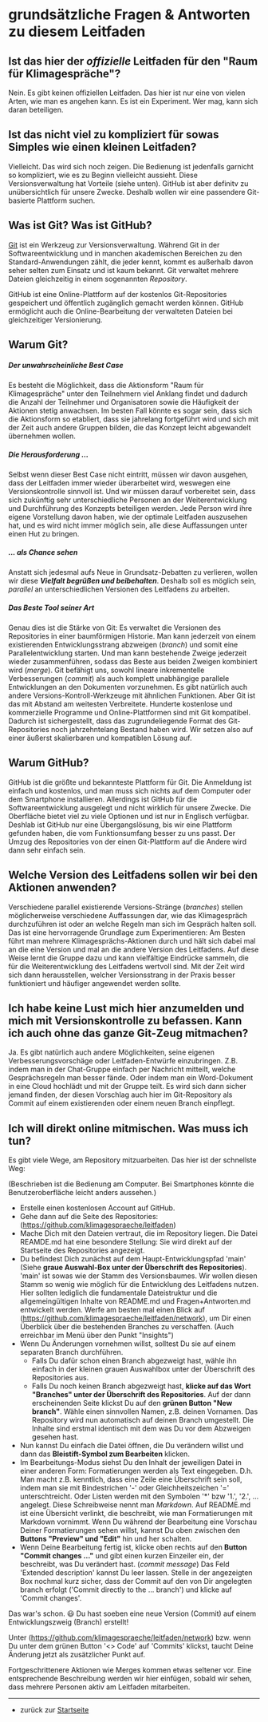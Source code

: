grundsätzliche Fragen & Antworten zu diesem Leitfaden
=====================================================

## Ist das hier der _offizielle_ Leitfaden für den "Raum für Klimagespräche"?

Nein. Es gibt keinen offiziellen Leitfaden. Das hier ist nur eine von vielen Arten, wie man es angehen kann. Es ist ein Experiment. Wer mag, kann sich daran beteiligen.

## Ist das nicht viel zu kompliziert für sowas Simples wie einen kleinen Leitfaden?

Vielleicht. Das wird sich noch zeigen. Die Bedienung ist jedenfalls garnicht so kompliziert, wie es zu Beginn vielleicht aussieht. Diese Versionsverwaltung hat Vorteile (siehe unten). GitHub ist aber definitv zu unübersichtlich für unsere Zwecke. Deshalb wollen wir eine passendere Git-basierte Plattform suchen.

## Was ist Git? Was ist GitHub?

[Git](https://git-scm.com) ist ein Werkzeug zur Versionsverwaltung. Während Git in der Softwareentwicklung und in manchen akademischen Bereichen zu den Standard-Anwendungen zählt, die jeder kennt, kommt es außerhalb davon seher selten zum Einsatz und ist kaum bekannt.
Git verwaltet mehrere Dateien gleichzeitig in einem sogenannten _Repository_.

GitHub ist eine Online-Plattform auf der kostenlos Git-Repositories gespeichert und öffentlich zugänglich gemacht werden können. GitHub ermöglicht auch die Online-Bearbeitung der verwalteten Dateien bei gleichzeitiger Versionierung.

## Warum Git?

##### Der unwahrscheinliche Best Case
Es besteht die Möglichkeit, dass die Aktionsform "Raum für Klimagespräche" unter den Teilnehmern viel Anklang findet und dadurch die Anzahl der Teilnehmer und Organisatoren sowie die Häufigkeit der Aktionen stetig anwachsen. Im besten Fall könnte es sogar sein, dass sich die Aktionsform so etabliert, dass sie jahrelang fortgeführt wird und sich mit der Zeit auch andere Gruppen bilden, die das Konzept leicht abgewandelt übernehmen wollen.

##### Die Herausforderung ...
Selbst wenn dieser Best Case nicht eintritt, müssen wir davon ausgehen, dass der Leitfaden immer wieder überarbeitet wird, weswegen eine Versionskontrolle sinnvoll ist. Und wir müssen darauf vorbereitet sein, dass sich zukünftig sehr unterschiedliche Personen an der Weiterentwicklung und Durchführung des Konzepts beteiligen werden. Jede Person wird ihre eigene Vorstellung davon haben, wie der optimale Leitfaden auszusehen hat, und es wird nicht immer möglich sein, alle diese Auffassungen unter einen Hut zu bringen.

##### ... als Chance sehen
Anstatt sich jedesmal aufs Neue in Grundsatz-Debatten zu verlieren, wollen wir diese ***Vielfalt begrüßen und beibehalten***. Deshalb soll es möglich sein, _parallel_ an unterschiedlichen Versionen des Leitfadens zu arbeiten. 

##### Das Beste Tool seiner Art
Genau dies ist die Stärke von Git: Es verwaltet die Versionen des Repositories in einer baumförmigen Historie. Man kann jederzeit von einem existierenden Entwicklungsstrang abzweigen (_branch_) und somit eine Parallelentwicklung starten. Und man kann bestehende Zweige jederzeit wieder zusammenführen, sodass das Beste aus beiden Zweigen kombiniert wird (_merge_).
Git befähigt uns, sowohl lineare inkrementelle Verbesserungen (_commit_) als auch komplett unabhängige parallele Entwicklungen an den Dokumenten vorzunehmen. Es gibt natürlich auch andere Versions-Kontroll-Werkzeuge mit ähnlichen Funktionen. Aber Git ist das mit Abstand am weitesten Verbreitete. Hunderte kostenlose und kommerzielle Programme und Online-Plattformen sind mit Git kompatibel. Dadurch ist sichergestellt, dass das zugrundeliegende Format des Git-Repositories noch jahrzehntelang Bestand haben wird. Wir setzen also auf einer äußerst skalierbaren und kompatiblen Lösung auf.

## Warum GitHub?

GitHub ist die größte und bekannteste Plattform für Git. Die Anmeldung ist einfach und kostenlos, und man muss sich nichts auf dem Computer oder dem Smartphone installieren.
Allerdings ist GitHub für die Softwareentwicklung ausgelegt und nicht wirklich für unsere Zwecke. Die Oberfläche bietet viel zu viele Optionen und ist nur in Englisch verfügbar.
Deshlab ist GitHub nur eine Übergangslösung, bis wir eine Plattform gefunden haben, die vom Funktionsumfang besser zu uns passt.
Der Umzug des Repositories von der einen Git-Plattform auf die Andere wird dann sehr einfach sein.

## Welche Version des Leitfadens sollen wir bei den Aktionen anwenden?

Verschiedene parallel existierende Versions-Stränge (_branches_) stellen möglicherweise verschiedene Auffassungen dar, wie das Klimagespräch durchzuführen ist oder an welche Regeln man sich im Gespräch halten soll. Das ist eine hervorragende Grundlage zum Experimentieren: Am Besten führt man mehrere Klimagesprächs-Aktionen durch und hält sich dabei mal an die eine Version und mal an die andere Version des Leitfadens. Auf diese Weise lernt die Gruppe dazu und kann vielfältige Eindrücke sammeln, die für die Weiterentwicklung des Leitfadens wertvoll sind. Mit der Zeit wird sich dann herausstellen, welcher Versionsstrang in der Praxis besser funktioniert und häufiger angewendet werden sollte.

## Ich habe keine Lust mich hier anzumelden und mich mit Versionskontrolle zu befassen. Kann ich auch ohne das ganze Git-Zeug mitmachen?

Ja. Es gibt natürlich auch andere Möglichkeiten, seine eigenen Verbesserungsvorschäge oder Leitfaden-Entwürfe einzubringen. Z.B. indem man in der Chat-Gruppe einfach per Nachricht mitteilt, welche Gesprächsregeln man besser fände. Oder indem man ein Word-Dokument in eine Cloud hochlädt und mit der Gruppe teilt. Es wird sich dann sicher jemand finden, der diesen Vorschlag auch hier im Git-Repository als Commit auf einem existierenden oder einem neuen Branch einpflegt.

## Ich will direkt online mitmischen. Was muss ich tun?

Es gibt viele Wege, am Repository mitzuarbeiten. Das hier ist der schnellste Weg:

(Beschrieben ist die Bedienung am Computer. Bei Smartphones könnte die Benutzeroberfläche leicht anders aussehen.)
* Erstelle einen kostenlosen Account auf GitHub.
* Gehe dann auf die Seite des Repositories: (https://github.com/klimagespraeche/leitfaden)
* Mache Dich mit den Dateien vertraut, die im Repository liegen. Die Datei REAMDE.md hat eine besondere Stellung: Sie wird direkt auf der Startseite des Repositories angezeigt.
* Du befindest Dich zunächst auf dem Haupt-Entwicklungspfad 'main' (Siehe **graue Auswahl-Box unter der Überschrift des Repositories**). 'main' ist sowas wie der Stamm des Versionsbaumes. Wir wollen diesen Stamm so wenig wie möglich für die Entwicklung des Leitfadens nutzen. Hier sollten lediglich die fundamentale Dateistruktur und die allgemeingültigen Inhalte von README.md und Fragen+Antworten.md entwickelt werden. Werfe am besten mal einen Blick auf (https://github.com/klimagespraeche/leitfaden/network), um Dir einen Überblick über die bestehenden Branches zu verschaffen. (Auch erreichbar im Menü über den Punkt "Insights")
* Wenn Du Änderungen vornehmen willst, solltest Du sie auf einem separaten Branch durchführen.
  * Falls Du dafür schon einen Branch abgezweigt hast, wähle ihn einfach in der kleinen grauen Auswahlbox unter der Überschrift des Repositories aus.
  * Falls Du noch keinen Branch abgezweigt hast, **klicke auf das Wort "Branches" unter der Überschrift des Repositories**. Auf der dann erscheinenden Seite klickst Du auf den **grünen Button "New branch"**. Wähle einen sinnvollen Namen, z.B. deinen Vornamen. Das Repository wird nun automatisch auf deinen Branch umgestellt. Die Inhalte sind erstmal identisch mit dem was Du vor dem Abzweigen gesehen hast.
* Nun kannst Du einfach die Datei öffnen, die Du verändern willst und dann das **Bleistift-Symbol zum Bearbeiten** klicken.
* Im Bearbeitungs-Modus siehst Du den Inhalt der jeweiligen Datei in einer anderen Form: Formatierungen werden als Text eingegeben. D.h. Man macht z.B. kenntlich, dass eine Zeile eine Überschrift sein soll, indem man sie mit Bindestrichen '-' oder Gleichheitszeichen '=' unterschtreicht. Oder Listen werden mit den Symbolen '*' bzw '1.', '2.', ... angelegt. Diese Schreibweise nennt man _Markdown_. Auf README.md ist eine Übersicht verlinkt, die beschreibt, wie man Formatierungen mit Markdown vornimmt. Wenn Du während der Bearbeitung eine Vorschau Deiner Formatierungen sehen willst, kannst Du oben zwischen den **Buttons "Preview" und "Edit"** hin und her schalten.
* Wenn Deine Bearbeitung fertig ist, klicke oben rechts auf den **Button "Commit changes ..."** und gibt einen kurzen Einzeiler ein, der beschreibt, was Du verändert hast. (_commit message_) Das Feld 'Extended description' kannst Du leer lassen. Stelle in der angezeigten Box nochmal kurz sicher, dass der Commit auf den von Dir angelegten branch erfolgt ('Commit directly to the ... branch') und klicke auf 'Commit changes'.

Das war's schon. :smiley: Du hast soeben eine neue Version (Commit) auf einem Entwicklungszweig (Branch) erstellt!

Unter (https://github.com/klimagespraeche/leitfaden/network) bzw. wenn Du unter dem grünen Button '<> Code' auf 'Commits' klickst, taucht Deine Änderung jetzt als zusätzlicher Punkt auf.

Fortgeschrittenere Aktionen wie Merges kommen etwas seltener vor. Eine entsprechende Beschreibung werden wir hier einfügen, sobald wir sehen, dass mehrere Personen aktiv am Leitfaden mitarbeiten.

---
* zurück zur [Startseite](README.md)
